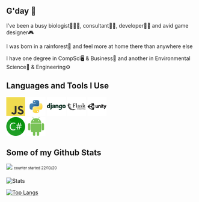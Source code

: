 <!--
**pythonInRelay/pythonInRelay** is a ✨ _special_ ✨ repository because its `README.md` (this file) appears on your GitHub profile.

Here are some ideas to get you started:

- 🔭 I’m currently working on ...
- 🌱 I’m currently learning ...
- 👯 I’m looking to collaborate on ...
- 🤔 I’m looking for help with ...
- 💬 Ask me about ...
- 📫 How to reach me: ...
- 😄 Pronouns: ...
- ⚡ Fun fact: ...
-->


## G'day 👋
I’ve been a busy biologist👨🏻‍🔬, consultant👨‍💼, developer👨‍💻 and avid game designer🎮

I was born in a rainforest🌲 and feel more at home there than anywhere else

I have one degree in CompSci🖥️ & Business🏢 and another in Environmental Science🍃 & Engineering⚙️

## Languages and Tools I Use
<code><img height="50" src="https://raw.githubusercontent.com/github/explore/80688e429a7d4ef2fca1e82350fe8e3517d3494d/topics/javascript/javascript.png"></code>
<code><img height="50" src="https://raw.githubusercontent.com/github/explore/80688e429a7d4ef2fca1e82350fe8e3517d3494d/topics/python/python.png"></code>
<code><img height="50" src="https://raw.githubusercontent.com/github/explore/5c058a388828bb5fde0bcafd4bc867b5bb3f26f3/topics/django/django.png"></code>
<code><img height="50" src="https://raw.githubusercontent.com/github/explore/5c058a388828bb5fde0bcafd4bc867b5bb3f26f3/topics/flask/flask.png"></code>
<code><img height="50" src="https://raw.githubusercontent.com/github/explore/80688e429a7d4ef2fca1e82350fe8e3517d3494d/topics/unity/unity.png"></code>    
<code><img height="50" src="https://raw.githubusercontent.com/github/explore/80688e429a7d4ef2fca1e82350fe8e3517d3494d/topics/csharp/csharp.png"></code>
<code><img height="50" src="https://raw.githubusercontent.com/github/explore/80688e429a7d4ef2fca1e82350fe8e3517d3494d/topics/android/android.png"></code>



## Some of my Github Stats

![](https://komarev.com/ghpvc/?username=pythoninrelay&style=flat-square) <sub><sup>counter started 22/10/20</sup></sub>

![Stats](https://github-readme-stats.vercel.app/api?username=pythoninrelay&show_icons=true&theme=radical&count_private=true&hide=prs,issues)

[![Top Langs](https://github-readme-stats.vercel.app/api/top-langs/?username=pythoninrelay&layout=compact&theme=radical)](https://github.com/pythoninrelay/github-readme-stats)

